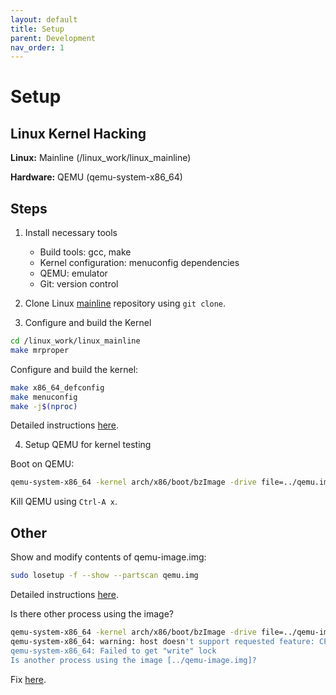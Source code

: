 ```yaml
---
layout: default
title: Setup
parent: Development
nav_order: 1
---
```


# Setup

<!-- ## Test Bench

Options:

* Virtual Box, running a Linux-based system
* QEMU
* Dedicated Laptop/PC for development
* Raspberry Pi
* Specialiazed hardware for your specific development -->

## Linux Kernel Hacking

**Linux:** Mainline (/linux_work/linux_mainline)

**Hardware:** QEMU (qemu-system-x86_64)

## Steps

1. Install necessary tools
    * Build tools: gcc, make
    * Kernel configuration: menuconfig dependencies
    * QEMU: emulator
    * Git: version control

2. Clone Linux [mainline](https://git.kernel.org/pub/scm/linux/kernel/git/torvalds/linux.git) repository using `git clone`.

3. Configure and build the Kernel

```bash
cd /linux_work/linux_mainline
make mrproper
```

Configure and build the kernel:

```bash
make x86_64_defconfig
make menuconfig
make -j$(nproc)
```

Detailed instructions [here](https://krinkinmu.github.io/2020/07/05/beaglebone-software-update.html).

4. Setup QEMU for kernel testing

Boot on QEMU:

```bash
qemu-system-x86_64 -kernel arch/x86/boot/bzImage -drive file=../qemu.img,index=0,media=disk,format=raw -append "root=/dev/sda console=ttyS0" --enable-kvm --nographic
```

Kill QEMU using `Ctrl-A x`.

## Other

Show and modify contents of qemu-image.img:

```bash
sudo losetup -f --show --partscan qemu.img
```

Detailed instructions [here](https://bootlin.com/doc/training/embedded-linux-qemu/embedded-linux-qemu-labs.pdf).

Is there other process using the image?

```bash
qemu-system-x86_64 -kernel arch/x86/boot/bzImage -drive file=../qemu-image.img,index=0,media=disk,format=raw -append "root=/dev/sda console=ttyS0" --enable-kvm --nographic
qemu-system-x86_64: warning: host doesn't support requested feature: CPUID.80000001H:ECX.svm [bit 2]
qemu-system-x86_64: Failed to get "write" lock
Is another process using the image [../qemu-image.img]?
```

Fix [here](https://stackoverflow.com/questions/5881134/cannot-delete-device-dev-loop0).
